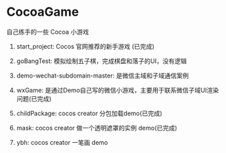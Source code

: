 # CocoaGame
 自己练手的一些 Cocoa 小游戏
 
 1. start_project: Cocos 官网推荐的新手游戏 (已完成)

 2. goBangTest: 模拟绘制五子棋，完成棋盘和落子的UI，没有逻辑

 3. demo-wechat-subdomain-master: 是微信主域和子域通信案例

 4. wxGame: 是通过Demo自己写的微信小游戏，主要用于联系微信子域UI渲染问题(已完成)

 5. childPackage: cocos creator 分包加载demo(已完成)

 6. mask: cocos creator 做一个透明遮罩的实例 demo(已完成)

 7. ybh: cocos creator 一笔画 demo